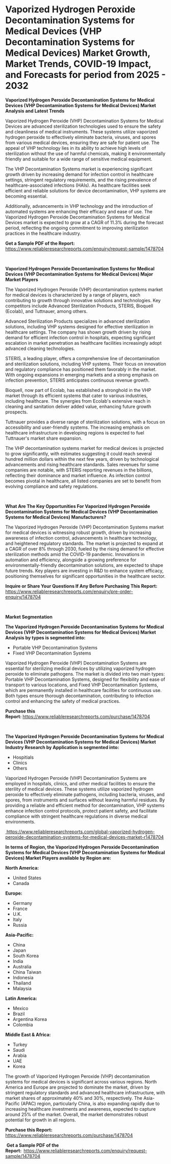 <p><h1>Vaporized Hydrogen Peroxide Decontamination Systems for Medical Devices (VHP Decontamination Systems for Medical Devices) Market Growth, Market Trends, COVID-19 Impact, and Forecasts for period from 2025 - 2032</h1></p><p><strong>Vaporized Hydrogen Peroxide Decontamination Systems for Medical Devices (VHP Decontamination Systems for Medical Devices) Market Analysis and Latest Trends</strong></p>
<p><p>Vaporized Hydrogen Peroxide (VHP) Decontamination Systems for Medical Devices are advanced sterilization technologies used to ensure the safety and cleanliness of medical instruments. These systems utilize vaporized hydrogen peroxide to effectively eliminate bacteria, viruses, and spores from various medical devices, ensuring they are safe for patient use. The appeal of VHP technology lies in its ability to achieve high levels of sterilization without the use of harmful chemicals, making it environmentally friendly and suitable for a wide range of sensitive medical equipment.</p><p>The VHP Decontamination Systems market is experiencing significant growth driven by increasing demand for infection control in healthcare settings, stringent regulatory requirements, and the rising prevalence of healthcare-associated infections (HAIs). As healthcare facilities seek efficient and reliable solutions for device decontamination, VHP systems are becoming essential.</p><p>Additionally, advancements in VHP technology and the introduction of automated systems are enhancing their efficacy and ease of use. The Vaporized Hydrogen Peroxide Decontamination Systems for Medical Devices market is expected to grow at a CAGR of 11.3% during the forecast period, reflecting the ongoing commitment to improving sterilization practices in the healthcare industry.</p></p>
<p><strong>Get a Sample PDF of the Report:&nbsp;</strong> <a href="https://www.reliableresearchreports.com/enquiry/request-sample/1478704?utm_campaign=2278&utm_medium=2&utm_source=Github&utm_content=ia&utm_term=14042025&utm_id=vaporized-hydrogen-peroxide-decontamination-systems-for-medical-devices-vhp-decontamination-systems-for-medical-devices">https://www.reliableresearchreports.com/enquiry/request-sample/1478704</a></p>
<p>&nbsp;</p>
<p><strong>Vaporized Hydrogen Peroxide Decontamination Systems for Medical Devices (VHP Decontamination Systems for Medical Devices) Major Market Players</strong></p>
<p><p>The Vaporized Hydrogen Peroxide (VHP) decontamination systems market for medical devices is characterized by a range of players, each contributing to growth through innovative solutions and technologies. Key competitors include Advanced Sterilization Products, STERIS, Bioquell (Ecolab), and Tuttnauer, among others.</p><p>Advanced Sterilization Products specializes in advanced sterilization solutions, including VHP systems designed for effective sterilization in healthcare settings. The company has shown growth driven by rising demand for efficient infection control in hospitals, expecting significant escalation in market penetration as healthcare facilities increasingly adopt advanced cleaning technologies.</p><p>STERIS, a leading player, offers a comprehensive line of decontamination and sterilization solutions, including VHP systems. Their focus on innovation and regulatory compliance has positioned them favorably in the market. With ongoing expansions in emerging markets and a strong emphasis on infection prevention, STERIS anticipates continuous revenue growth.</p><p>Bioquell, now part of Ecolab, has established a stronghold in the VHP market through its efficient systems that cater to various industries, including healthcare. The synergies from Ecolab's extensive reach in cleaning and sanitation deliver added value, enhancing future growth prospects.</p><p>Tuttnauer provides a diverse range of sterilization solutions, with a focus on accessibility and user-friendly systems. The increasing emphasis on healthcare infrastructure in developing regions is expected to fuel Tuttnauer's market share expansion.</p><p>The VHP decontamination systems market for medical devices is projected to grow significantly, with estimates suggesting it could reach several hundred million dollars within the next few years, driven by technological advancements and rising healthcare standards. Sales revenues for some companies are notable, with STERIS reporting revenues in the billions, reflecting their dominance and market influence. As infection control becomes pivotal in healthcare, all listed companies are set to benefit from evolving compliance and safety regulations.</p></p>
<p>&nbsp;</p>
<p><strong>What Are The Key Opportunities For Vaporized Hydrogen Peroxide Decontamination Systems for Medical Devices (VHP Decontamination Systems for Medical Devices) Manufacturers?</strong></p>
<p><p>The Vaporized Hydrogen Peroxide (VHP) Decontamination Systems market for medical devices is witnessing robust growth, driven by increasing awareness of infection control, advancements in healthcare technology, and heightened regulatory standards. The market is projected to expand at a CAGR of over 8% through 2030, fueled by the rising demand for effective sterilization methods amid the COVID-19 pandemic. Innovations in automation and efficiency, alongside a growing preference for environmentally-friendly decontamination solutions, are expected to shape future trends. Key players are investing in R&D to enhance system efficacy, positioning themselves for significant opportunities in the healthcare sector.</p></p>
<p><strong>Inquire or Share Your Questions If Any Before Purchasing This Report:</strong> <a href="https://www.reliableresearchreports.com/enquiry/pre-order-enquiry/1478704?utm_campaign=2278&utm_medium=2&utm_source=Github&utm_content=ia&utm_term=14042025&utm_id=vaporized-hydrogen-peroxide-decontamination-systems-for-medical-devices-vhp-decontamination-systems-for-medical-devices">https://www.reliableresearchreports.com/enquiry/pre-order-enquiry/1478704</a></p>
<p>&nbsp;</p>
<p><strong>Market Segmentation</strong></p>
<p><strong>The Vaporized Hydrogen Peroxide Decontamination Systems for Medical Devices (VHP Decontamination Systems for Medical Devices) Market Analysis by types is segmented into:</strong></p>
<p><ul><li>Portable VHP Decontamination Systems</li><li>Fixed VHP Decontamination Systems</li></ul></p>
<p><p>Vaporized Hydrogen Peroxide (VHP) Decontamination Systems are essential for sterilizing medical devices by utilizing vaporized hydrogen peroxide to eliminate pathogens. The market is divided into two main types: Portable VHP Decontamination Systems, designed for flexibility and ease of transport to various locations, and Fixed VHP Decontamination Systems, which are permanently installed in healthcare facilities for continuous use. Both types ensure thorough decontamination, contributing to infection control and enhancing the safety of medical practices.</p></p>
<p><strong>Purchase this Report:&nbsp;</strong><a href="https://www.reliableresearchreports.com/purchase/1478704?utm_campaign=2278&utm_medium=2&utm_source=Github&utm_content=ia&utm_term=14042025&utm_id=vaporized-hydrogen-peroxide-decontamination-systems-for-medical-devices-vhp-decontamination-systems-for-medical-devices">https://www.reliableresearchreports.com/purchase/1478704</a></p>
<p>&nbsp;</p>
<p><strong>The Vaporized Hydrogen Peroxide Decontamination Systems for Medical Devices (VHP Decontamination Systems for Medical Devices) Market Industry Research by Application is segmented into:</strong></p>
<p><ul><li>Hospitials</li><li>Clinics</li><li>Others</li></ul></p>
<p><p>Vaporized Hydrogen Peroxide (VHP) Decontamination Systems are employed in hospitals, clinics, and other medical facilities to ensure the sterility of medical devices. These systems utilize vaporized hydrogen peroxide to effectively eliminate pathogens, including bacteria, viruses, and spores, from instruments and surfaces without leaving harmful residues. By providing a reliable and efficient method for decontamination, VHP systems enhance infection control protocols, protect patient safety, and facilitate compliance with stringent healthcare regulations in diverse medical environments.</p></p>
<p><a href="https://www.reliableresearchreports.com/global-vaporized-hydrogen-peroxide-decontamination-systems-for-medical-devices-market-r1478704?utm_campaign=2278&utm_medium=2&utm_source=Github&utm_content=ia&utm_term=14042025&utm_id=vaporized-hydrogen-peroxide-decontamination-systems-for-medical-devices-vhp-decontamination-systems-for-medical-devices">&nbsp;https://www.reliableresearchreports.com/global-vaporized-hydrogen-peroxide-decontamination-systems-for-medical-devices-market-r1478704</a></p>
<p><strong>In terms of Region, the Vaporized Hydrogen Peroxide Decontamination Systems for Medical Devices (VHP Decontamination Systems for Medical Devices) Market Players available by Region are:</strong></p>
<p>
    <p> <strong> North America: </strong>
        <ul>
            <li>United States</li>
            <li>Canada</li>
        </ul>
        </p> 
    <p> <strong> Europe: </strong>
        <ul>
            <li>Germany</li>
            <li>France</li>
            <li>U.K.</li>
            <li>Italy</li>
            <li>Russia</li>
        </ul>
        </p> 
    <p> <strong> Asia-Pacific: </strong>
        <ul>
            <li>China</li>
            <li>Japan</li>
            <li>South Korea</li>
            <li>India</li>
            <li>Australia</li>
            <li>China Taiwan</li>
            <li>Indonesia</li>
            <li>Thailand</li>
            <li>Malaysia</li>
        </ul>
        </p> 
    <p> <strong> Latin America: </strong>
        <ul>
            <li>Mexico</li>
            <li>Brazil</li>
            <li>Argentina Korea</li>
            <li>Colombia</li>
        </ul>
        </p> 
    <p> <strong> Middle East & Africa: </strong>
        <ul>
            <li>Turkey</li>
            <li>Saudi</li>
            <li>Arabia</li>
            <li>UAE</li>
            <li>Korea</li>
        </ul>
    </p>
    </p>
<p><p>The growth of Vaporized Hydrogen Peroxide (VHP) decontamination systems for medical devices is significant across various regions. North America and Europe are projected to dominate the market, driven by stringent regulatory standards and advanced healthcare infrastructure, with market shares of approximately 40% and 30%, respectively. The Asia-Pacific (APAC) region, particularly China, is also expanding rapidly due to increasing healthcare investments and awareness, expected to capture around 25% of the market. Overall, the market demonstrates robust potential for growth in all regions.</p></p>
<p><strong>Purchase this Report: </strong><a href="https://www.reliableresearchreports.com/purchase/1478704?utm_campaign=2278&utm_medium=2&utm_source=Github&utm_content=ia&utm_term=14042025&utm_id=vaporized-hydrogen-peroxide-decontamination-systems-for-medical-devices-vhp-decontamination-systems-for-medical-devices">https://www.reliableresearchreports.com/purchase/1478704</a></p>
<p>&nbsp;<strong>Get a Sample PDF of the Report:&nbsp;&nbsp;</strong><a href="https://www.reliableresearchreports.com/enquiry/request-sample/1478704?utm_campaign=2278&utm_medium=2&utm_source=Github&utm_content=ia&utm_term=14042025&utm_id=vaporized-hydrogen-peroxide-decontamination-systems-for-medical-devices-vhp-decontamination-systems-for-medical-devices">https://www.reliableresearchreports.com/enquiry/request-sample/1478704</a></p>
<p><strong></strong></p>
<p><p></p><p></p><p></p></p>